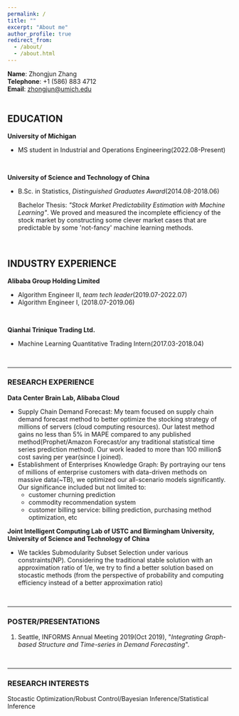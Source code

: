 ```yaml
---
permalink: /
title: ""
excerpt: "About me"
author_profile: true
redirect_from: 
  - /about/
  - /about.html
---
```

**Name**: Zhongjun Zhang\
**Telephone**: +1 (586) 883 4712 \
**Email**: zhongjun@umich.edu\
<br>

## EDUCATION
**University of Michigan**
- MS student in Industrial and Operations Engineering(2022.08-Present)
<br>

**University of Science and Technology of China**
- B.Sc. in Statistics, *Distinguished Graduates Award*(2014.08-2018.06)

  Bachelor Thesis: *"Stock Market Predictability Estimation with Machine Learning"*. We proved and measured the incomplete efficiency of the stock market by constructing some clever market cases that are predictable by some 'not-fancy' machine learning methods.
<br>


## INDUSTRY EXPERIENCE
**Alibaba Group Holding Limited**
- Algorithm Engineer II, *team tech leader*(2019.07-2022.07)
- Algorithm Engineer I, (2018.07-2019.06)
<br>

**Qianhai Trinique Trading Ltd.**
- Machine Learning Quantitative Trading Intern(2017.03-2018.04)
<br>

---

### RESEARCH EXPERIENCE

**Data Center Brain Lab, Alibaba Cloud**
  - Supply Chain Demand Forecast: My team focused on supply chain demand forecast method to better optimize the stocking strategy of millions of servers (cloud computing resources). Our latest method gains no less than 5% in MAPE compared to any published method(Prophet/Amazon Forecast/or any traditional statistical time series prediction method). Our work leaded to more than 100 million$ cost saving per year(since I joined). 
  - Establishment of Enterprises Knowledge Graph: By portraying our tens of millions of enterprise customers with data-driven methods on massive data(~TB), we optimized our all-scenario models significantly. Our significance included but not limited to:
    - customer churning prediction
    - commodity recommendation system
    - customer billing service: billing prediction, purchasing method optimization, etc

**Joint Intelligent Computing Lab of USTC and Birmingham University, University of Science and Technology of China**
  - We tackles Submodularity Subset Selection under various constraints(NP). Considering the traditional stable solution with an approximation ratio of 1/e, we try to find a better solution based on stocastic methods (from the perspective of probability and computing efficiency instead of a better approximation ratio)
<br>

---
### POSTER/PRESENTATIONS
1. Seattle, INFORMS Annual Meeting 2019(Oct 2019), "*Integrating Graph-based Structure and Time-series in Demand Forecasting*".
<br>

---
### RESEARCH INTERESTS
Stocastic Optimization/Robust Control/Bayesian Inference/Statistical Inference


